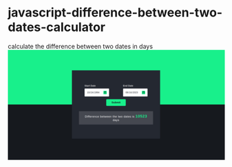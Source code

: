 # javascript-difference-between-two-dates-calculator
calculate the difference between two dates in days
![Screenshot](screenshots/screenshot-1.png)

